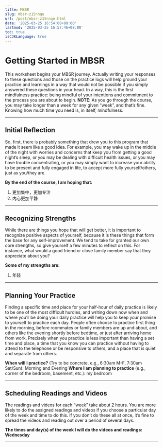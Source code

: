 ```yaml
---
title: MBSR
slug: mbsr-z15nnqe
url: /post/mbsr-z15nnqe.html
date: '2025-03-25 16:54:00+08:00'
lastmod: '2025-03-25 16:57:46+08:00'
toc: true
isCJKLanguage: true
---
```






# Getting Started in MBSR

This worksheet begins your MBSR journey. Actually writing your responses to these questions and those on the practice logs will help ground your practice and learnings in a way that would not be possible if you simply answered these questions in your head. In a way, this is the first mindfulness practice: being mindful of your intentions and commitment to the process you are about to begin. **NOTE**: As you go through the course, you may take longer than a week for any given “week”, and that’s fine. Knowing how much time you need is, in itself, mindfulness.

---

## Initial Reflection

So, first, there is probably something that drew you to this program that made it seem like a good idea. For example, you may wake up in the middle of the night with worries and concerns that keep you from getting a good night’s sleep, or you may be dealing with difficult health issues, or you may have trouble concentrating, or you may simply want to increase your ability to be present and fully engaged in life, to accept more fully yourself/others, just as you/they are.

**By the end of the course, I am hoping that:**

1. 更加集中，更加专注
2. 内心更加平静

---

## Recognizing Strengths

While there are things you hope that will get better, it is important to recognize positive aspects of yourself, because it is these things that form the base for any self-improvement. We tend to take for granted our own core strengths, so give yourself a few minutes to reflect on this. For instance, what would a good friend or close family member say that they appreciate about you?

**Some of my strengths are:**

1. 年轻

---

## Planning Your Practice

Finding a specific time and place for your half-hour of daily practice is likely to be one of the most difficult hurdles, and writing down now when and where you’ll be doing your daily practice will help you to keep your promise to yourself to practice each day. People often choose to practice first thing in the morning, before roommates or family members are up and about, and others like the evening shortly before bedtime, or just after arriving home from work. Precisely when you practice is less important than having a set time and place, a time that you know you can practice without having to attend to the telephone or be responsive to others, and a place that is quiet and separate from others.

**When will I practice?**  (Try to be concrete, e.g., 6:30am M-F, 7:30am Sat/Sun): Morning and Evening
**Where I am planning to practice** (e.g., corner of the bedroom, basement, etc.): my bedroom

---

## Scheduling Readings and Videos

The readings and videos for each “week” take about 2 hours. You are more likely to do the assigned readings and videos if you choose a particular day of the week and time to do this. If you don’t do these all at once, it’s fine to spread the videos and reading out over a period of several days.

**The times and day(s) of the week I will do the videos and readings: Wednesday**

---

‍
